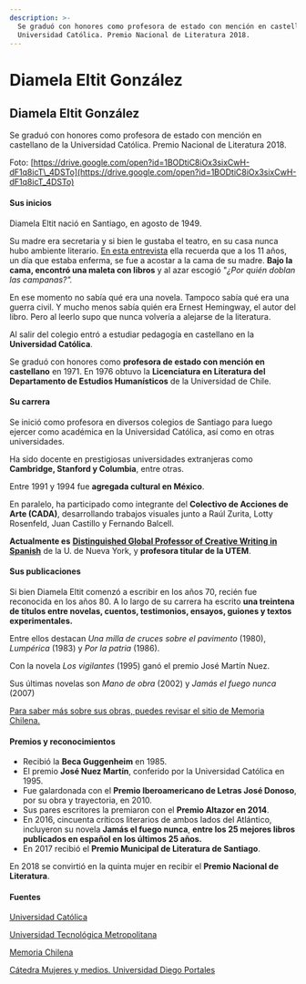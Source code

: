 ```yaml
---
description: >-
  Se graduó con honores como profesora de estado con mención en castellano de la
  Universidad Católica. Premio Nacional de Literatura 2018.
---
```


# Diamela Eltit González

## Diamela Eltit González

Se graduó con honores como profesora de estado con mención en castellano de la Universidad Católica. Premio Nacional de Literatura 2018.

Foto: [https://drive.google.com/open?id=1BODtiC8iOx3sixCwH-dF1q8icT\_4DSTo](https://drive.google.com/open?id=1BODtiC8iOx3sixCwH-dF1q8icT_4DSTo)

#### Sus inicios

Diamela Eltit nació en Santiago, en agosto de 1949.

Su madre era secretaria y si bien le gustaba el teatro, en su casa nunca hubo ambiente literario. [En esta entrevista](https://www.youtube.com/watch?v=JelEhiHAHBI&t=1869s) ella recuerda que a los 11 años,  un día que estaba enferma, se fue a acostar a la cama de su madre. **Bajo la cama, encontró una maleta con libros** y al azar escogió "_¿Por quién doblan las campanas?"._

En ese momento no sabía qué era una novela. Tampoco sabía qué era una guerra civil. Y mucho menos sabía quién era Ernest Hemingway, el autor del libro. Pero al leerlo supo que nunca volvería a alejarse de la literatura.

Al salir del colegio entró a estudiar pedagogía en castellano en la **Universidad Católica**. 

Se graduó con honores como **profesora de estado con mención en castellano** en 1971. En 1976 obtuvo la **Licenciatura en Literatura del Departamento de Estudios Humanísticos** de la Universidad de Chile.

#### Su carrera

Se inició como profesora en diversos colegios de Santiago para luego ejercer como académica en la Universidad Católica, así como en otras universidades.

Ha sido docente en prestigiosas universidades extranjeras como **Cambridge, Stanford y Columbia**, entre otras.

Entre 1991 y 1994 fue **agregada cultural en México**. 

En paralelo, ha participado como integrante del **Colectivo de Acciones de Arte \(CADA\)**, desarrollando trabajos visuales junto a Raúl Zurita, Lotty Rosenfeld, Juan Castillo y Fernando Balcell.

**Actualmente es** [**Distinguished Global Professor of Creative Writing in Spanish**](https://as.nyu.edu/content/nyu-as/as/faculty/diamela-eltit.html) de la U. de Nueva York, y **profesora titular de la UTEM**.

#### Sus publicaciones

Si bien Diamela Eltit comenzó a escribir en los años 70, recién fue reconocida en los años 80. A lo largo de su carrera ha escrito **una treintena de títulos entre novelas, cuentos, testimonios, ensayos, guiones y textos experimentales.** 

Entre ellos destacan _Una milla de cruces sobre el pavimento_ \(1980\), _Lumpérica_ \(1983\) y _Por la patria_ \(1986\).  

Con la novela _Los vigilantes_ \(1995\) ganó el premio José Martín Nuez. 

Sus últimas novelas son _Mano de obra_ \(2002\) y _Jamás el fuego nunca_ \(2007\)

[Para saber más sobre sus obras, puedes revisar el sitio de Memoria Chilena.](http://www.memoriachilena.gob.cl/602/w3-article-3353.html#presentacion)

#### Premios y reconocimientos

* Recibió la **Beca Guggenheim** en 1985.
* El premio **José Nuez Martín**, conferido por la Universidad Católica en 1995.
* Fue galardonada con el **Premio Iberoamericano de Letras José Donoso**, por su obra y trayectoria, en 2010.
* Sus pares escritores la premiaron con el **Premio Altazor en 2014**.
* En 2016, cincuenta críticos literarios de ambos lados del Atlántico, incluyeron su novela **Jamás el fuego nunca**, **entre los 25 mejores libros publicados en español en los últimos 25 años.**
* En 2017 recibió el **Premio Municipal de Literatura de Santiago**.

En 2018 se convirtió en la quinta mujer en recibir el **Premio Nacional de Literatura**.

#### Fuentes

[Universidad Católica](https://www.uc.cl/es/la-universidad/premios-nacionales/31799-diamela-eltit-gonzalez)

[Universidad Tecnológica Metropolitana](https://www.utem.cl/2018/09/28/diamela-eltit-recibe-premio-nacional-de-literatura-2018/)

[Memoria Chilena](http://www.memoriachilena.gob.cl/602/w3-article-3353.html)

[Cátedra Mujeres y medios. Universidad Diego Portales](https://www.youtube.com/watch?v=JelEhiHAHBI&t=1869s)

